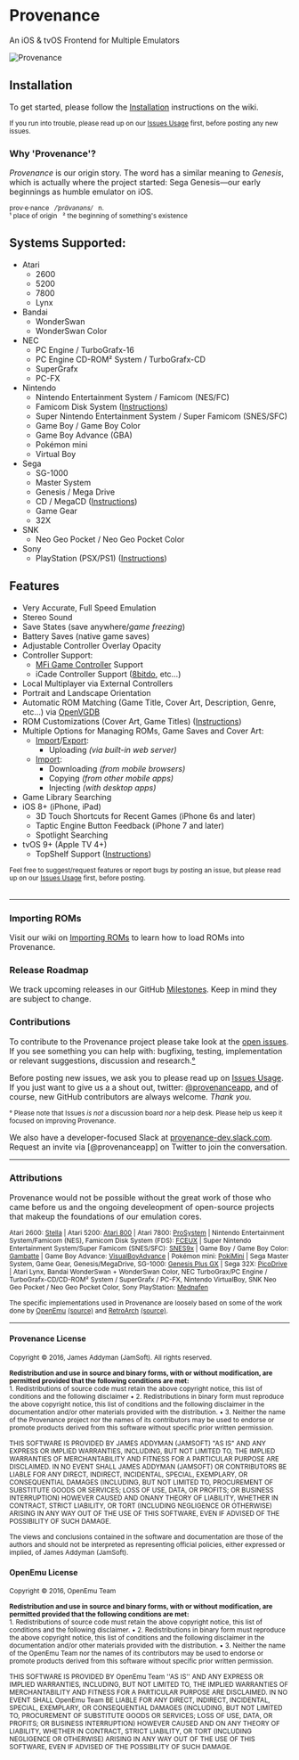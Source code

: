 # Provenance
An iOS & tvOS Frontend for Multiple Emulators

![Provenance](https://static1.squarespace.com/static/584075871b631b9469f02885/t/58571894725e25a3d82cd6a9/1482102948632/?format=2500w)


## Installation

To get started, please follow the [Installation](https://github.com/jasarien/Provenance/wiki) instructions on the wiki.

<sup>If you run into trouble, please read up on our [Issues Usage](https://github.com/jasarien/Provenance/wiki/Issues-Usage) first, before posting any new issues.</sup>


### Why 'Provenance'?

_Provenance_ is our origin story. The word has a similar meaning to _Genesis_, which is actually where the project started: Sega Genesis—our early beginnings as humble emulator on iOS.

<sup> prov·e·nance &nbsp; _/ˈprävənəns/_ &nbsp; n. </sup><br>
<sup> ¹ place of origin &nbsp; ² the beginning of something's existence </sup>

## Systems Supported:

- Atari
  - 2600
  - 5200
  - 7800
  - Lynx
- Bandai
  - WonderSwan
  - WonderSwan Color
- NEC
  - PC Engine / TurboGrafx-16
  - PC Engine CD-ROM² System / TurboGrafx-CD
  - SuperGrafx
  - PC-FX
- Nintendo 
  - Nintendo Entertainment System / Famicom (NES/FC)
  - Famicom Disk System ([Instructions](https://github.com/jasarien/Provenance/wiki/Instructions:-Famicom-Disk-System))
  - Super Nintendo Entertainment System / Super Famicom (SNES/SFC)
  - Game Boy / Game Boy Color 
  - Game Boy Advance (GBA)
  - Pokémon mini
  - Virtual Boy
- Sega
  - SG-1000
  - Master System
  - Genesis / Mega Drive
  - CD / MegaCD ([Instructions](https://github.com/jasarien/Provenance/wiki/Instructions:-Sega-CD-MegaCD))
  - Game Gear
  - 32X
- SNK
  - Neo Geo Pocket / Neo Geo Pocket Color
- Sony
  - PlayStation (PSX/PS1) ([Instructions](https://github.com/jasarien/Provenance/wiki/Instructions:-PlayStation))
  

## Features

- Very Accurate, Full Speed Emulation
- Stereo Sound
- Save States (save anywhere/_game freezing_)
- Battery Saves (native game saves)
- Adjustable Controller Overlay Opacity
- Controller Support:
  - [MFi Game Controller](https://mfigames.com/compare-mfi-controllers/) Support
  - iCade Controller Support ([8bitdo](http://www.8bitdo.com/), etc…)
- Local Multiplayer via External Controllers
- Portrait and Landscape Orientation
- Automatic ROM Matching (Game Title, Cover Art, Description, Genre, etc…) via [OpenVGDB](https://github.com/OpenVGDB/OpenVGDB)
- ROM Customizations (Cover Art, Game Titles) ([Instructions](https://github.com/jasarien/Provenance/wiki/Customizing-ROMs))
- Multiple Options for Managing ROMs, Game Saves and Cover Art:
  - [Import](https://github.com/jasarien/Provenance/wiki/Importing-ROMs)/[Export](https://github.com/jasarien/Provenance/wiki/Exporting-Files):
    - Uploading _(via built-in web server)_
  - [Import](https://github.com/jasarien/Provenance/wiki/Importing-ROMs):
    - Downloading _(from mobile browsers)_
    - Copying _(from other mobile apps)_
    - Injecting _(with desktop apps)_
- Game Library Searching
- iOS 8+ (iPhone, iPad)
  - 3D Touch Shortcuts for Recent Games (iPhone 6s and later)
  - Taptic Engine Button Feedback (iPhone 7 and later)
  - Spotlight Searching
- tvOS 9+ (Apple TV 4+)
    - TopShelf Support ([Instructions](https://github.com/jasarien/Provenance/wiki/Setup-TopShelf-&-Spotlight))

<sub>Feel free to suggest/request features or report bugs by posting an issue, but please read up on our [Issues Usage](https://github.com/jasarien/Provenance/wiki/Issues-Usage) first, before posting.</sub><br><br>

----

### Importing ROMs
Visit our wiki on [Importing ROMs](https://github.com/jasarien/Provenance/wiki/Importing-ROMs) to learn how to load ROMs into Provenance.


### Release Roadmap
We track upcoming releases in our GitHub [Milestones](https://github.com/jasarien/Provenance/milestones?direction=asc&sort=title&state=open). Keep in mind they are subject to change.


### <a id="contributions-footnote"></a>Contributions
To contribute to the Provenance project please take look at the [open issues](https://github.com/jasarien/Provenance/issues). If you see something you can help with: bugfixing, testing, implementation or relevant suggestions, discussion and research.[°](#contributions-footnote)

Before posting new issues, we ask you to please read up on [Issues Usage](https://github.com/jasarien/Provenance/wiki/Issues-Usage). If you just want to give us a a shout out,  twitter: [@provenanceapp](https://twitter.com/provenanceapp), and of course, new GitHub contributors are always welcome. _Thank you._

<sup>° Please note that Issues _is not_ a discussion board _nor_ a help desk. Please help us keep it focused on improving Provenance. </sup><br> 

We also have a developer-focused Slack at [provenance-dev.slack.com](http://provenance-dev.slack.com). Request an invite via [@provenanceapp] on Twitter to join the conversation.

----

### Attributions

Provenance would not be possible without the great work of those who came before us and the ongoing develeopment of open-source projects that makeup the foundations of our emulation cores.

<sub> Atari 2600: [Stella](http://stella.sourceforge.net/) | Atari 5200: [Atari 800](http://atari800.sourceforge.net) | Atari 7800: [ProSystem](http://gstanton.github.io/ProSystem1_3/) | Nintendo Entertainment System/Famicom (NES), Famicom Disk System (FDS): [FCEUX](http://www.fceux.com/web/home.html) | Super Nintendo Entertainment System/Super Famicom (SNES/SFC): [SNES9x](http://www.snes9x.com) | Game Boy / Game Boy Color: [Gambatte](http://gambatte.sourceforge.net/) | Game Boy Advance: [VisualBoyAdvance](http://sourceforge.net/projects/vba/) | Pokémon mini: [PokiMini](https://sourceforge.net/projects/pokemini/) | Sega Master System, Game Gear, Genesis/MegaDrive, SG-1000: [Genesis Plus GX](https://bitbucket.org/eke/genesis-plus-gx/) | Sega 32X: [PicoDrive](https://github.com/notaz/picodrive) | Atari Lynx, Bandai WonderSwan + WonderSwan Color, NEC TurboGrax/PC Engine / TurboGrafx-CD/CD-ROM² System / SuperGrafx / PC-FX, Nintendo VirtualBoy, SNK Neo Geo Pocket / Neo Geo Pocket Color, Sony PlayStation: [Mednafen](https://mednafen.github.io)</sub><br>

<sub>The specific implementations used in Provenance are loosely based on some of the work done by [OpenEmu](http://openemu.org) [(source)](http://github.com/OpenEmu) and [RetroArch](http://www.libretro.com) [(source)](https://github.com/libretro/RetroArch).</sub>

----

#### Provenance License

<sub>Copyright © 2016, James Addyman (JamSoft). All rights reserved.</sub><br>

<sub>**Redistribution and use in source and binary forms, with or without modification, are
permitted provided that the following conditions are met:**<br> 1. Redistributions of source code must retain the above copyright notice, this list of conditions and the following disclaimer • 2. Redistributions in binary form must reproduce the above copyright notice, this list of conditions and the following disclaimer in the documentation and/or other materials provided with the distribution. • 3. Neither the name of the Provenance project nor the names of its contributors may be used to endorse or promote products derived from this software without specific prior written permission.</sub><br>

<SUB> THIS SOFTWARE IS PROVIDED BY JAMES ADDYMAN (JAMSOFT) "AS IS" AND ANY EXPRESS OR IMPLIED WARRANTIES, INCLUDING, BUT NOT LIMITED TO, THE IMPLIED WARRANTIES OF MERCHANTABILITY AND FITNESS FOR A PARTICULAR PURPOSE ARE DISCLAIMED. IN NO EVENT SHALL JAMES ADDYMAN (JAMSOFT) OR CONTRIBUTORS BE LIABLE FOR ANY DIRECT, INDIRECT, INCIDENTAL, SPECIAL, EXEMPLARY, OR CONSEQUENTIAL DAMAGES (INCLUDING, BUT NOT LIMITED TO, PROCUREMENT OF SUBSTITUTE GOODS OR SERVICES; LOSS OF USE, DATA, OR PROFITS; OR BUSINESS INTERRUPTION) HOWEVER CAUSED AND ONANY THEORY OF LIABILITY, WHETHER IN CONTRACT, STRICT LIABILITY, OR TORT (INCLUDING
NEGLIGENCE OR OTHERWISE) ARISING IN ANY WAY OUT OF THE USE OF THIS SOFTWARE, EVEN IF ADVISED OF THE POSSIBILITY OF SUCH DAMAGE. </SUB><BR>

<sub> The views and conclusions contained in the software and documentation are those of the
authors and should not be interpreted as representing official policies, either expressed
or implied, of James Addyman (JamSoft).</sub>


#### OpenEmu License

<sub>Copyright © 2016, OpenEmu Team</sub><br>

<sub>**Redistribution and use in source and binary forms, with or without modification, are permitted provided that the following conditions are met:**<br> 1. Redistributions of source code must retain the above copyright notice, this list of conditions and the following disclaimer. • 2. Redistributions in binary form must reproduce the above copyright notice, this list of conditions and the following disclaimer in the documentation and/or other materials provided with the distribution. • 3. Neither the name of the OpenEmu Team nor the names of its contributors may be used to endorse or promote products derived from this software without specific prior written permission.</sub><br>

<SUB> THIS SOFTWARE IS PROVIDED BY OpenEmu Team ''AS IS'' AND ANY EXPRESS OR IMPLIED WARRANTIES, INCLUDING, BUT NOT LIMITED TO, THE IMPLIED WARRANTIES OF MERCHANTABILITY AND FITNESS FOR A PARTICULAR PURPOSE ARE DISCLAIMED. IN NO EVENT SHALL OpenEmu Team BE LIABLE FOR ANY DIRECT, INDIRECT, INCIDENTAL, SPECIAL, EXEMPLARY, OR CONSEQUENTIAL DAMAGES (INCLUDING, BUT NOT LIMITED TO, PROCUREMENT OF SUBSTITUTE GOODS OR SERVICES; LOSS OF USE, DATA, OR PROFITS; OR BUSINESS INTERRUPTION) HOWEVER CAUSED AND
ON ANY THEORY OF LIABILITY, WHETHER IN CONTRACT, STRICT LIABILITY, OR TORT (INCLUDING NEGLIGENCE OR OTHERWISE) ARISING IN ANY WAY OUT OF THE USE OF THIS SOFTWARE, EVEN IF ADVISED OF THE POSSIBILITY OF SUCH DAMAGE.<SUB><BR>
